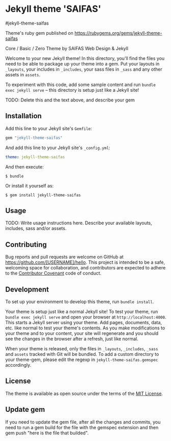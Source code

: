 # Jekyll theme 'SAIFAS'

#jekyll-theme-saifas

Theme's ruby gem published on https://rubygems.org/gems/jekyll-theme-saifas

Core / Basic / Zero Theme by SAIFAS Web Design & Jekyll


Welcome to your new Jekyll theme! In this directory, you'll find the files you need to be able to package up your theme into a gem. Put your layouts in `_layouts`, your includes in `_includes`, your sass files in `_sass` and any other assets in `assets`.

To experiment with this code, add some sample content and run `bundle exec jekyll serve` – this directory is setup just like a Jekyll site!

TODO: Delete this and the text above, and describe your gem


## Installation

Add this line to your Jekyll site's `Gemfile`:

```ruby
gem "jekyll-theme-saifas"
```

And add this line to your Jekyll site's `_config.yml`:

```yaml
theme: jekyll-theme-saifas
```

And then execute:

    $ bundle

Or install it yourself as:

    $ gem install jekyll-theme-saifas

## Usage

TODO: Write usage instructions here. Describe your available layouts, includes, sass and/or assets.

## Contributing

Bug reports and pull requests are welcome on GitHub at https://github.com/[USERNAME]/hello. This project is intended to be a safe, welcoming space for collaboration, and contributors are expected to adhere to the [Contributor Covenant](http://contributor-covenant.org) code of conduct.

## Development

To set up your environment to develop this theme, run `bundle install`.

Your theme is setup just like a normal Jekyll site! To test your theme, run `bundle exec jekyll serve` and open your browser at `http://localhost:4000`. This starts a Jekyll server using your theme. Add pages, documents, data, etc. like normal to test your theme's contents. As you make modifications to your theme and to your content, your site will regenerate and you should see the changes in the browser after a refresh, just like normal.

When your theme is released, only the files in `_layouts`, `_includes`, `_sass` and `assets` tracked with Git will be bundled.
To add a custom directory to your theme-gem, please edit the regexp in `jekyll-theme-saifas.gemspec` accordingly.

## License

The theme is available as open source under the terms of the [MIT License](https://opensource.org/licenses/MIT).

## Update gem 
If you need to update the gem file, after all the changes and commits, you need to run a gem build for the file with the gemspec extension and then gem push "here is the file that builded". 
